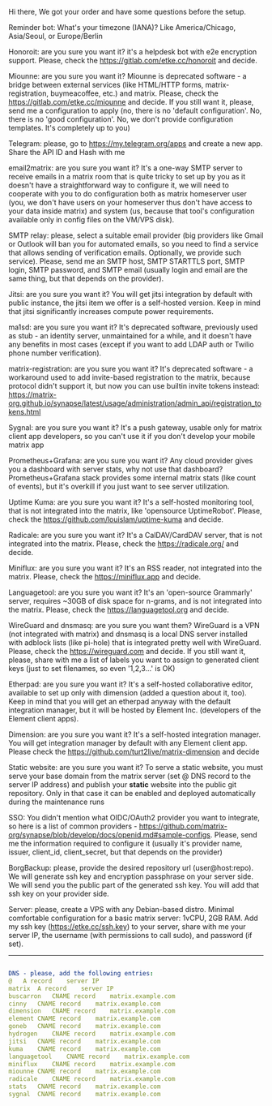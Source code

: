 Hi there,
We got your order and have some questions before the setup.

Reminder bot: What's your timezone (IANA)? Like America/Chicago, Asia/Seoul, or Europe/Berlin

Honoroit: are you sure you want it? it's a helpdesk bot with e2e encryption support. Please, check the https://gitlab.com/etke.cc/honoroit and decide.

Miounne: are you sure you want it? Miounne is deprecated software - a bridge between external services (like HTML/HTTP forms, matrix-registration, buymeacoffee, etc.) and matrix. Please, check the https://gitlab.com/etke.cc/miounne and decide. If you still want it, please, send me a configuration to apply (no, there is no 'default configuration'. No, there is no 'good configuration'. No, we don't provide configuration templates. It's completely up to you)

Telegram: please, go to https://my.telegram.org/apps and create a new app. Share the API ID and Hash with me

email2matrix: are you sure you want it? It's a one-way SMTP server to receive emails in a matrix room that is quite tricky to set up by you as it doesn't have a straightforward way to configure it, we will need to cooperate with you to do configuration both as matrix homeserver user (you, we don't have users on your homeserver thus don't have access to your data inside matrix) and system (us, because that tool's configuration available only in config files on the VM/VPS disk).

SMTP relay: please, select a suitable email provider (big providers like Gmail or Outlook will ban you for automated emails, so you need to find a service that allows sending of verification emails. Optionally, we provide such service). Please, send me an SMTP host, SMTP STARTTLS port, SMTP login, SMTP password, and SMTP email (usually login and email are the same thing, but that depends on the provider).

Jitsi: are you sure you want it? You will get jitsi integration by default with public instance, the jitsi item we offer is a self-hosted version. Keep in mind that jitsi significantly increases compute power requirements.

ma1sd: are you sure you want it? It's deprecated software, previously used as stub - an identity server, unmaintained for a while, and it doesn't have any benefits in most cases (except if you want to add LDAP auth or Twilio phone number verification).

matrix-registration: are you sure you want it? It's deprecated software - a workaround used to add invite-based registration to the matrix, because protocol didn't support it, but now you can use builtin invite tokens instead: https://matrix-org.github.io/synapse/latest/usage/administration/admin_api/registration_tokens.html

Sygnal: are you sure you want it? It's a push gateway, usable only for matrix client app developers, so you can't use it if you don't develop your mobile matrix app

Prometheus+Grafana: are you sure you want it? Any cloud provider gives you a dashboard with server stats, why not use that dashboard? Prometheus+Grafana stack provides some internal matrix stats (like count of events), but it's overkill if you just want to see server utilization.

Uptime Kuma: are you sure you want it? It's a self-hosted monitoring tool, that is not integrated into the matrix, like 'opensource UptimeRobot'. Please, check the https://github.com/louislam/uptime-kuma and decide.

Radicale: are you sure you want it? It's a CalDAV/CardDAV server, that is not integrated into the matrix. Please, check the https://radicale.org/ and decide.

Miniflux: are you sure you want it? It's an RSS reader, not integrated into the matrix. Please, check the https://miniflux.app and decide.

Languagetool: are you sure you want it? It's an 'open-source Grammarly' server, requires ~30GB of disk space for n-grams, and is not integrated into the matrix. Please, check the https://languagetool.org and decide.

WireGuard and dnsmasq: are you sure you want them? WireGuard is a VPN (not integrated with matrix) and dnsmasq is a local DNS server installed with adblock lists (like pi-hole) that is integrated pretty well with WireGuard. Please, check the https://wireguard.com and decide. If you still want it, please, share with me a list of labels you want to assign to generated client keys (just to set filenames, so even '1,2,3...' is OK)

Etherpad: are you sure you want it? It's a self-hosted collaborative editor, available to set up only with dimension (added a question about it, too). Keep in mind that you will get an etherpad anyway with the default integration manager, but it will be hosted by Element Inc. (developers of the Element client apps).

Dimension: are you sure you want it? It's a self-hosted integration manager. You will get integration manager by default with any Element client app. Please check the https://github.com/turt2live/matrix-dimension and decide

Static website: are you sure you want it? To serve a static website, you must serve your base domain from the matrix server (set @ DNS record to the server IP address) and publish your **static** website into the public git repository. Only in that case it can be enabled and deployed automatically during the maintenance runs

SSO: You didn't mention what OIDC/OAuth2 provider you want to integrate, so here is a list of common providers - https://github.com/matrix-org/synapse/blob/develop/docs/openid.md#sample-configs. Please, send me the information required to configure it (usually it's provider name, issuer, client_id, client_secret, but that depends on the provider)

BorgBackup: please, provide the desired repository url (user@host:repo). We will generate ssh key and encryption passphrase on your server side. We will send you the public part of the generated ssh key. You will add that ssh key on your provider side.

Server: please, create a VPS with any Debian-based distro. Minimal comfortable configuration for a basic matrix server: 1vCPU, 2GB RAM.
Add my ssh key (https://etke.cc/ssh.key) to your server, share with me your server IP, the username (with permissions to call sudo), and password (if set).


___

```yaml

DNS - please, add the following entries:
@	A record	server IP
matrix	A record	server IP
buscarron	CNAME record	matrix.example.com
cinny	CNAME record	matrix.example.com
dimension	CNAME record	matrix.example.com
element	CNAME record	matrix.example.com
goneb	CNAME record	matrix.example.com
hydrogen	CNAME record	matrix.example.com
jitsi	CNAME record	matrix.example.com
kuma	CNAME record	matrix.example.com
languagetool	CNAME record	matrix.example.com
miniflux	CNAME record	matrix.example.com
miounne	CNAME record	matrix.example.com
radicale	CNAME record	matrix.example.com
stats	CNAME record	matrix.example.com
sygnal	CNAME record	matrix.example.com
```

